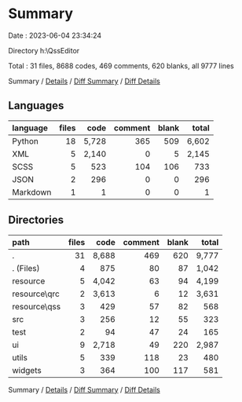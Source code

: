 # Summary

Date : 2023-06-04 23:34:24

Directory h:\\QssEditor

Total : 31 files,  8688 codes, 469 comments, 620 blanks, all 9777 lines

Summary / [Details](details.md) / [Diff Summary](diff.md) / [Diff Details](diff-details.md)

## Languages
| language | files | code | comment | blank | total |
| :--- | ---: | ---: | ---: | ---: | ---: |
| Python | 18 | 5,728 | 365 | 509 | 6,602 |
| XML | 5 | 2,140 | 0 | 5 | 2,145 |
| SCSS | 5 | 523 | 104 | 106 | 733 |
| JSON | 2 | 296 | 0 | 0 | 296 |
| Markdown | 1 | 1 | 0 | 0 | 1 |

## Directories
| path | files | code | comment | blank | total |
| :--- | ---: | ---: | ---: | ---: | ---: |
| . | 31 | 8,688 | 469 | 620 | 9,777 |
| . (Files) | 4 | 875 | 80 | 87 | 1,042 |
| resource | 5 | 4,042 | 63 | 94 | 4,199 |
| resource\\qrc | 2 | 3,613 | 6 | 12 | 3,631 |
| resource\\qss | 3 | 429 | 57 | 82 | 568 |
| src | 3 | 256 | 12 | 55 | 323 |
| test | 2 | 94 | 47 | 24 | 165 |
| ui | 9 | 2,718 | 49 | 220 | 2,987 |
| utils | 5 | 339 | 118 | 23 | 480 |
| widgets | 3 | 364 | 100 | 117 | 581 |

Summary / [Details](details.md) / [Diff Summary](diff.md) / [Diff Details](diff-details.md)